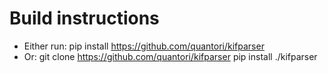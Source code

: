 # Build instructions

- Either run:
    pip install https://github.com/quantori/kifparser
- Or:
    git clone https://github.com/quantori/kifparser
    pip install ./kifparser
